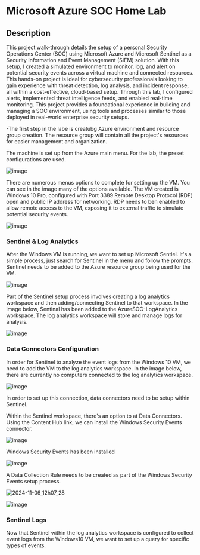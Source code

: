 <h1>Microsoft Azure SOC Home Lab</h1>

<h2>Description</h2>

This project walk-through details the setup of a personal Security Operations Center (SOC) using Microsoft Azure and Microsoft Sentinel as a Security Information and Event Management (SIEM) solution. With this setup, I created a simulated environment to monitor, log, and alert on potential security events across a virtual machine and connected resources. This hands-on project is ideal for cybersecurity professionals looking to gain experience with threat detection, log analysis, and incident response, all within a cost-effective, cloud-based setup. Through this lab, I configured alerts, implemented threat intelligence feeds, and enabled real-time monitoring. This project provides a foundational experience in building and managing a SOC environment, using tools and processes similar to those deployed in real-world enterprise security setups.
<br>



-The first step in the labe is creatubg Azure environment and resource group creation. The resource group will contain all the project's resources for easier management and organization.

The machine is set up from the Azure main menu. For the lab, the preset configurations are used. 


![image](https://github.com/user-attachments/assets/bde790f1-2deb-41c1-b5ab-8cf681a94636)


There are numerous menus options to complete for setting up the VM. You can see in the image many of the options available. The VM created is Windows 10 Pro, configured with Port 3389 Remote Desktop Protocol (RDP) open and public IP address for networking. RDP needs to ben enabled to allow remote access to the VM, exposing it to external traffic to simulate potential security events. 


![image](https://github.com/user-attachments/assets/5db8aa81-64e4-4aed-add7-6df6abb98a80)

<h3>Sentinel & Log Analytics</h3>

After the Windows VM is running, we want to set up Microsoft Sentiel. It's a simple process, just search for Sentinel in the menu and follow the prompts. Sentinel needs to be added to the Azure resource group being used for the VM. 


![image](https://github.com/user-attachments/assets/f287f8e8-226c-4fb4-9586-f6a54d4c4adf)


Part of the Sentinel setup process involves creating a log analytics workspace and then adding/connecting Sentinel to that workspace. In the image below, Sentinal has been added to the AzureSOC-LogAnalytics workspace. The log analytics workspace will store and manage logs for analysis. 


![image](https://github.com/user-attachments/assets/64dc8b06-10cb-442d-9ff7-6d5659f97aae)


<h3>Data Connectors Configuration</h3>

In order for Sentinel to analyze the event logs from the Windows 10 VM, we need to add the VM to the log analytics workspace. In the image below, there are currently no computers connected to the log analytics workspace. 

![image](https://github.com/user-attachments/assets/3213c8ea-ea3e-4031-a9a2-08daefe1d74f)

In order to set up this connection, data connectors need to be setup within Sentinel. 

Within the Sentinel workspace, there's an option to at Data Connectors. Using the Content Hub link, we can install the Windows Security Events connector.

![image](https://github.com/user-attachments/assets/7c6bc876-114c-4b68-891f-a33cbea04d15)


Windows Security Events has been installed


![image](https://github.com/user-attachments/assets/d7821b0d-007c-4f21-8bc7-0f5de369f795)


A Data Collection Rule needs to be created as part of the Windows Security Events setup process. 


![2024-11-06_12h07_28](https://github.com/user-attachments/assets/a80b928f-dbcd-4799-93a5-329d58638c1a)


![image](https://github.com/user-attachments/assets/8bc1d9aa-6453-4ccb-9033-0cc6faffc3cb)


<h3>Sentinel Logs</h3>
Now that Sentinel within the log analytics workspace is configured to collect event logs from the Windows10 VM, we want to set up a query for specific types of events. 

